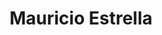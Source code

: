 ---
user: mauricio
title: Mauricio Estrella
position: VP of Product Design
company: Stackray
featured: true
talk: keynote
---